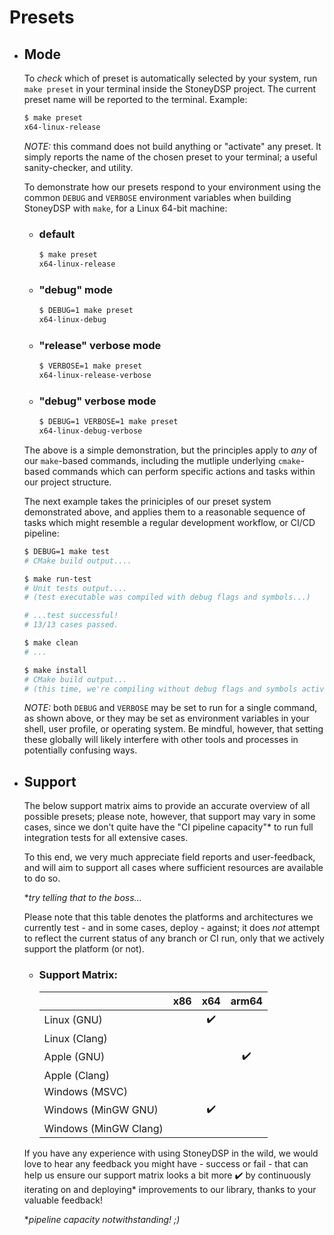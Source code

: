 # Presets

- ## Mode

  To *check* which of preset is automatically selected by your system, run `make preset` in your terminal inside the StoneyDSP project. The current preset name will be reported to the terminal. Example:

  ```sh
  $ make preset
  x64-linux-release
  ```

  *NOTE:* this command does not build anything or "activate" any preset. It simply reports the name of the chosen preset to your terminal; a useful sanity-checker, and utility.

  To demonstrate how our presets respond to your environment using the common `DEBUG` and `VERBOSE` environment variables when building StoneyDSP with `make`, for a Linux 64-bit machine:

  - ### default

    ```sh
    $ make preset
    x64-linux-release
    ```

  - ### "debug" mode

    ```sh
    $ DEBUG=1 make preset
    x64-linux-debug
    ```

  - ### "release" verbose mode

    ```sh
    $ VERBOSE=1 make preset
    x64-linux-release-verbose
    ```

  - ### "debug" verbose mode

    ```sh
    $ DEBUG=1 VERBOSE=1 make preset
    x64-linux-debug-verbose
    ```

  The above is a simple demonstration, but the principles apply to *any* of our `make`-based commands, including the mutliple underlying `cmake`-based commands which can perform specific actions and tasks within our project structure.

  The next example takes the priniciples of our preset system demonstrated above, and applies them to a reasonable sequence of tasks which might resemble a regular development workflow, or CI/CD pipeline:

  ```sh
  $ DEBUG=1 make test
  # CMake build output....

  $ make run-test
  # Unit tests output....
  # (test executable was compiled with debug flags and symbols...)

  # ...test successful!
  # 13/13 cases passed.

  $ make clean
  # ...

  $ make install
  # CMake build output...
  # (this time, we're compiling without debug flags and symbols activated...)
  ```

  *NOTE:* both `DEBUG` and `VERBOSE` may be set to run for a single command, as shown above, or they may be set as environment variables in your shell, user profile, or operating system. Be mindful, however, that setting these globally will likely interfere with other tools and processes in potentially confusing ways.

- ## Support

  The below support matrix aims to provide an accurate overview of all possible presets; please note, however, that support may vary in some cases, since we don't quite have the "CI pipeline capacity"* to run full integration tests for all extensive cases.

  To this end, we very much appreciate field reports and user-feedback, and will aim to support all cases where sufficient resources are available to do so.

  **try telling that to the boss...*

  Please note that this table denotes the platforms and architectures we currently test - and in some cases, deploy - against; it does *not* attempt to reflect the current status of any branch or CI run, only that we actively support the platform (or not).

  - ### Support Matrix:

    |                       | x86 | x64 | arm64 |
    | :-                    | :-: | :-: |  :-:  |
    | Linux   (GNU)         |     |  ✔️  |       |
    | Linux   (Clang)       |     |     |       |
    | Apple   (GNU)         |     |     |   ✔️   |
    | Apple   (Clang)       |     |     |       |
    | Windows (MSVC)        |     |     |       |
    | Windows (MinGW GNU)   |     |  ✔️  |       |
    | Windows (MinGW Clang) |     |     |       |

  If you have any experience with using StoneyDSP in the wild, we would love to hear any feedback you might have - success or fail -  that can help us ensure our support matrix looks a bit more ✔️ by continuously iterating on and deploying* improvements to our library, thanks to your valuable feedback!

  **pipeline capacity notwithstanding! ;)*
